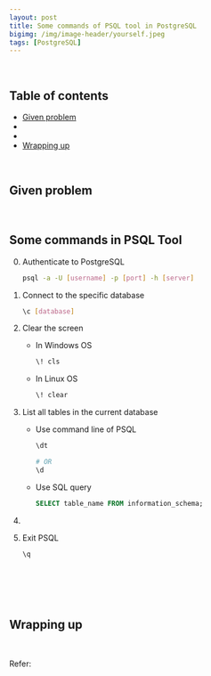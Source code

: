```yaml
---
layout: post
title: Some commands of PSQL tool in PostgreSQL
bigimg: /img/image-header/yourself.jpeg
tags: [PostgreSQL]
---
```





<br>

## Table of contents
- [Given problem](#given-problem)
- []()
- []()
- [Wrapping up](#wrapping-up)


<br>

## Given problem






<br>

## Some commands in PSQL Tool

0. Authenticate to PostgreSQL

    ```bash
    psql -a -U [username] -p [port] -h [server]
    ```

1. Connect to the specific database

    ```bash
    \c [database]
    ```

2. Clear the screen

    - In Windows OS

        ```bash
        \! cls
        ```

    - In Linux OS

        ```bash
        \! clear
        ```

3. List all tables in the current database

    - Use command line of PSQL

        ```bash
        \dt

        # OR
        \d
        ```

    - Use SQL query

        ```sql
        SELECT table_name FROM information_schema;
        ```

4. 



9. Exit PSQL

    ```bash
    \q
    ```


<br>

## 





<br>

## Wrapping up




<br>

Refer:

[]()
